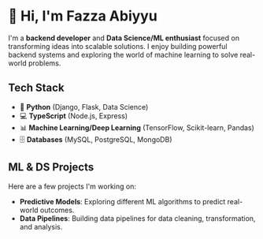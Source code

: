 # 👋 Hi, I'm Fazza Abiyyu

I'm a **backend developer** and **Data Science/ML enthusiast** focused on transforming ideas into scalable solutions. I enjoy building powerful backend systems and exploring the world of machine learning to solve real-world problems.

## Tech Stack

- 🐍 **Python** (Django, Flask, Data Science)
- 💻 **TypeScript** (Node.js, Express)
- 📊 **Machine Learning/Deep Learning** (TensorFlow, Scikit-learn, Pandas)
- 🗄️ **Databases** (MySQL, PostgreSQL, MongoDB)

## ML & DS Projects
Here are a few projects I'm working on:
- **Predictive Models**: Exploring different ML algorithms to predict real-world outcomes.
- **Data Pipelines**: Building data pipelines for data cleaning, transformation, and analysis.
